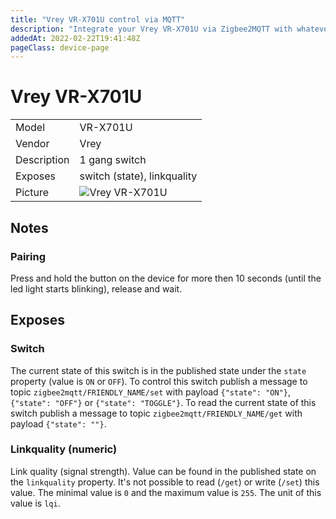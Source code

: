 ```yaml
---
title: "Vrey VR-X701U control via MQTT"
description: "Integrate your Vrey VR-X701U via Zigbee2MQTT with whatever smart home infrastructure you are using without the vendors bridge or gateway."
addedAt: 2022-02-22T19:41:48Z
pageClass: device-page
---
```


<!-- !!!! -->
<!-- ATTENTION: This file is auto-generated through docgen! -->
<!-- You can only edit the "Notes"-Section between the two comment lines "Notes BEGIN" and "Notes END". -->
<!-- Do not use h1 or h2 heading within "## Notes"-Section. -->
<!-- !!!! -->

# Vrey VR-X701U

|     |     |
|-----|-----|
| Model | VR-X701U  |
| Vendor  | Vrey  |
| Description | 1 gang switch |
| Exposes | switch (state), linkquality |
| Picture | ![Vrey VR-X701U](https://www.zigbee2mqtt.io/images/devices/VR-X701U.jpg) |


<!-- Notes BEGIN: You can edit here. Add "## Notes" headline if not already present. -->
## Notes


### Pairing
Press and hold the button on the device for more then 10 seconds (until the led light starts blinking), release and wait.
<!-- Notes END: Do not edit below this line -->



## Exposes

### Switch 
The current state of this switch is in the published state under the `state` property (value is `ON` or `OFF`).
To control this switch publish a message to topic `zigbee2mqtt/FRIENDLY_NAME/set` with payload `{"state": "ON"}`, `{"state": "OFF"}` or `{"state": "TOGGLE"}`.
To read the current state of this switch publish a message to topic `zigbee2mqtt/FRIENDLY_NAME/get` with payload `{"state": ""}`.

### Linkquality (numeric)
Link quality (signal strength).
Value can be found in the published state on the `linkquality` property.
It's not possible to read (`/get`) or write (`/set`) this value.
The minimal value is `0` and the maximum value is `255`.
The unit of this value is `lqi`.

